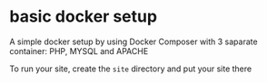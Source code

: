 # basic docker setup
A simple docker setup by using Docker Composer with 3 saparate container: PHP, MYSQL and APACHE

To run your site, create the `site` directory and put your site there



